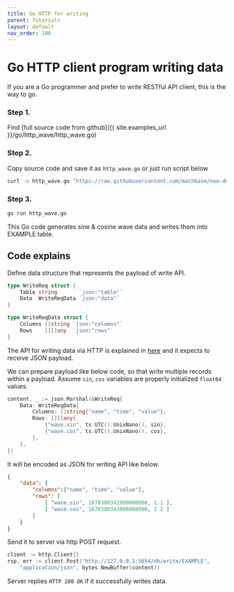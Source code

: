 ```yaml
---
title: Go HTTP for writing
parent: Tutorials
layout: default
nav_order: 100
---
```


# Go HTTP client program writing data

If you are a Go programmer and prefer to write RESTful API client, this is the way to go.

### Step 1.

Find [full source code from github]({{ site.examples_url }}/go/http_wave/http_wave.go)

### Step 2.

Copy source code and save it as `http_wave.go` or just run script below

```sh
curl -o http_wave.go "https://raw.githubusercontent.com/machbase/neo-docs/main/examples/go/http_wave/http_wave.go"
```

### Step 3.

```sh
go run http_wave.go
```

This Go code generates sine & cosine wave data and writes them into EXAMPLE table.

## Code explains

Define data structure that represents the payload of write API.

```go
type WriteReq struct {
    Table string       `json:"table"`
    Data  WriteReqData `json:"data"`
}

type WriteReqData struct {
    Columns []string `json:"columns"`
    Rows    [][]any  `json:"rows"`
}
```

The API for writing data via HTTP is explained in [here](/docs/api-http/write) 
and it expects to receive JSON payload.

We can prepare payload like below code, so that write multiple records within a payload.
Assume `sin`, `cos` variables are properly initialized `float64` values.

```go
content, _ := json.Marshal(&WriteReq{
    Data: WriteReqData{
        Columns: []string{"name", "time", "value"},
        Rows: [][]any{
            {"wave.sin", ts.UTC().UnixNano(), sin},
            {"wave.cos", ts.UTC().UnixNano(), cos},
        },
    },
})
```

It will be encoded as JSON for writing API like below.


```json
{
    "data": {
        "columns":["name", "time", "value"],
        "rows": [
            [ "wave.sin", 1670380342000000000, 1.1 ],
            [ "wave.cos", 1670380343000000000, 2.2 ]
        ]
    }
}
```

Send it to server via http POST request.

```go
client := http.Client{}
rsp, err := client.Post("http://127.0.0.1:5654/db/write/EXAMPLE", 
    "application/json", bytes.NewBuffer(content))
```

Server replies `HTTP 200 OK` if it successfully writes data.
